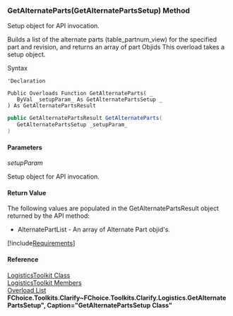 ﻿### GetAlternateParts(GetAlternatePartsSetup) Method

Setup object for API invocation.

Builds a list of the alternate parts (table_partnum_view) for the specified part and revision, and returns an array of part Objids This overload takes a setup object.

Syntax

```vbnet
'Declaration

Public Overloads Function GetAlternateParts( _
   ByVal _setupParam_ As GetAlternatePartsSetup _
) As GetAlternatePartsResult
```

```csharp
public GetAlternatePartsResult GetAlternateParts( 
   GetAlternatePartsSetup _setupParam_
)
```

#### Parameters

_setupParam_

Setup object for API invocation.

#### Return Value

The following values are populated in the GetAlternatePartsResult object returned by the API method:

*   AlternatePartList \- An array of Alternate Part objid's.

[!include[Requirements](../partials/requirements.md)]

#### Reference

[LogisticsToolkit Class](FChoice.Toolkits.Clarify~FChoice.Toolkits.Clarify.Logistics.LogisticsToolkit.md)  
[LogisticsToolkit Members](FChoice.Toolkits.Clarify~FChoice.Toolkits.Clarify.Logistics.LogisticsToolkit_members.md)  
[Overload List](FChoice.Toolkits.Clarify~FChoice.Toolkits.Clarify.Logistics.LogisticsToolkit~GetAlternateParts.md)  
**FChoice.Toolkits.Clarify~FChoice.Toolkits.Clarify.Logistics.GetAlternatePartsSetup", Caption="GetAlternatePartsSetup Class"**